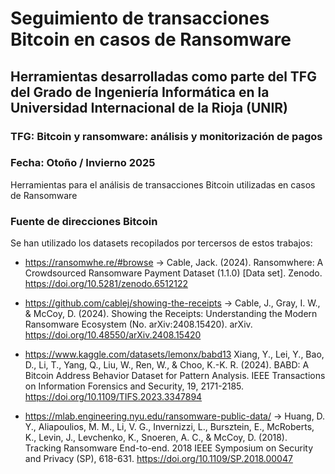 # Seguimiento de transacciones Bitcoin en casos de Ransomware
## Herramientas desarrolladas como parte del TFG del Grado de Ingeniería Informática en la Universidad Internacional de la Rioja (UNIR)
### TFG: Bitcoin y ransomware: análisis y monitorización de pagos
### Fecha: Otoño / Invierno 2025

Herramientas para el análisis de transacciones Bitcoin utilizadas en casos de Ransomware

### Fuente de direcciones Bitcoin
Se han utilizado los datasets recopilados por tercersos de estos trabajos:
  - https://ransomwhe.re/#browse -> Cable, Jack. (2024). Ransomwhere: A Crowdsourced Ransomware Payment Dataset (1.1.0) [Data set]. Zenodo. https://doi.org/10.5281/zenodo.6512122

  - https://github.com/cablej/showing-the-receipts -> Cable, J., Gray, I. W., & McCoy, D. (2024). Showing the Receipts: Understanding the Modern Ransomware Ecosystem (No. arXiv:2408.15420). arXiv. https://doi.org/10.48550/arXiv.2408.15420

  - https://www.kaggle.com/datasets/lemonx/babd13 Xiang, Y., Lei, Y., Bao, D., Li, T., Yang, Q., Liu, W., Ren, W., & Choo, K.-K. R. (2024). BABD: A Bitcoin Address Behavior Dataset for Pattern Analysis. IEEE Transactions on Information Forensics and Security, 19, 2171-2185. https://doi.org/10.1109/TIFS.2023.3347894

  - https://mlab.engineering.nyu.edu/ransomware-public-data/ -> Huang, D. Y., Aliapoulios, M. M., Li, V. G., Invernizzi, L., Bursztein, E., McRoberts, K., Levin, J., Levchenko, K., Snoeren, A. C., & McCoy, D. (2018). Tracking Ransomware End-to-end. 2018 IEEE Symposium on Security and Privacy (SP), 618-631. https://doi.org/10.1109/SP.2018.00047
